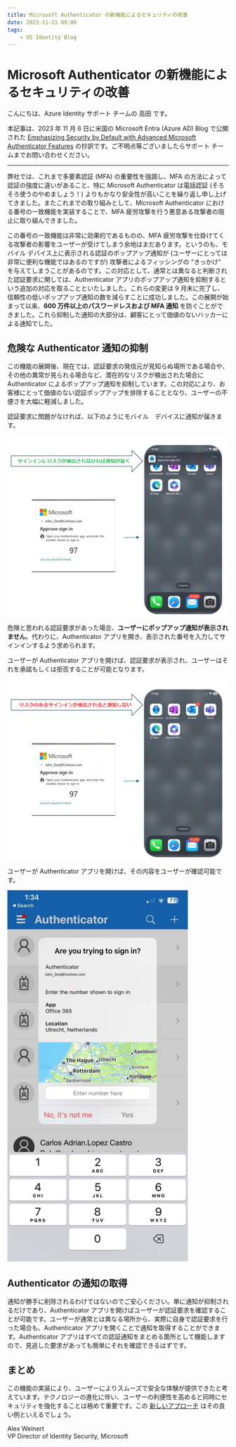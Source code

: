 ```yaml
---
title: Microsoft Authenticator の新機能によるセキュリティの改善
date: 2023-11-21 09:00
tags:
    - US Identity Blog
---
```


# Microsoft Authenticator の新機能によるセキュリティの改善

こんにちは、Azure Identity サポート チームの 高田 です。
 
本記事は、2023 年 11 月 6 日に米国の Microsoft Entra (Azure AD) Blog で公開された [Emphasizing Security by Default with Advanced Microsoft Authenticator Features](https://techcommunity.microsoft.com/t5/microsoft-entra-azure-ad-blog/emphasizing-security-by-default-with-advanced-microsoft/ba-p/3773130) の抄訳です。ご不明点等ございましたらサポート チームまでお問い合わせください。

---

弊社では、これまで多要素認証 (MFA) の重要性を強調し、MFA の方法によって認証の強度に違いがあること、特に Microsoft Authenticator は電話認証 (そろそろ使うのやめましょう！) よりもかなり安全性が高いことを繰り返し申し上げてきました。またこれまでの取り組みとして、Microsoft Authenticator における番号の一致機能を実装することで、MFA 疲労攻撃を行う悪意ある攻撃者の阻止に取り組んできました。

この番号の一致機能は非常に効果的であるものの、MFA 疲労攻撃を仕掛けてくる攻撃者の影響をユーザーが受けてしまう余地はまだあります。というのも、モバイル デバイス上に表示される認証のポップアップ通知が (ユーザーにとっては非常に便利な機能ではあるのですが) 攻撃者によるフィッシングの "きっかけ" を与えてしまうことがあるのです。この対応として、通常とは異なると判断された認証要求に関しては、Authenticator アプリのポップアップ通知を抑制するという追加の対応を取ることといたしました。これらの変更は 9 月末に完了し、信頼性の低いポップアップ通知の数を減らすことに成功しました。この展開が始まって以来、**600 万件以上のパスワードレスおよび MFA 通知** を防ぐことができました。これら抑制した通知の大部分は、顧客にとって価値のないハッカーによる通知でした。

## 危険な Authenticator 通知の抑制

この機能の展開後、現在では、認証要求の発信元が見知らぬ場所である場合や、その他の異常が見られる場合など、潜在的なリスクが検出された場合に Authenticator によるポップアップ通知を抑制しています。この対応により、お客様にとって価値のない認証ポップアップを排除することとなり、ユーザーの不便さを大幅に軽減しました。

認証要求に問題がなければ、以下のようにモバイル　デバイスに通知が届きます。

![](./emphasizing-security-by-default-with-advanced-microsoft/pic1.png)

危険と思われる認証要求があった場合、**ユーザーにポップアップ通知が表示されません**。代わりに、Authenticator アプリを開き、表示された番号を入力してサインインするよう求められます。

ユーザーが Authenticator アプリを開けば、認証要求が表示され、ユーザーはそれを承諾もしくは拒否することが可能となります。

![](./emphasizing-security-by-default-with-advanced-microsoft/pic2.png)

ユーザーが Authenticator アプリを開けば、その内容をユーザーが確認可能です。

![](./emphasizing-security-by-default-with-advanced-microsoft/pic3.png)

## Authenticator の通知の取得

通知が勝手に削除されるわけではないのでご安心ください。単に通知が抑制されるだけであり、Authenticator アプリを開けばユーザーが認証要求を確認することが可能です。ユーザーが通常とは異なる場所から、実際に自身で認証要求を行った場合も、Authenticator アプリを開くことで通知を取得することができます。Authenticator アプリはすべての認証通知をまとめる箇所として機能しますので、見逃した要求があっても簡単にそれを確認できるはずです。

## まとめ

この機能の実装により、ユーザーによりスムーズで安全な体験が提供できたと考えています。テクノロジーの進化に伴い、ユーザーの利便性を高めると同時にセキュリティを強化することは極めて重要です。この [新しいアプローチ](https://learn.microsoft.com/ja-jp/azure/active-directory/authentication/concept-authentication-authenticator-app) はその良い例といえるでしょう。

Alex Weinert  
VP Director of Identity Security, Microsoft
